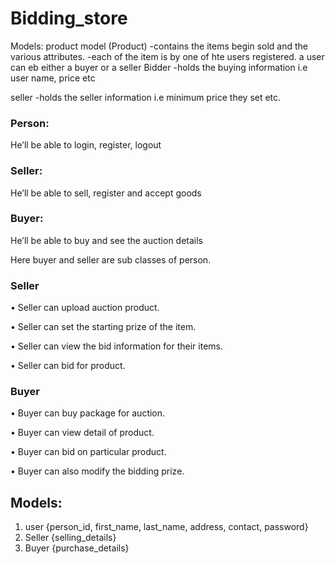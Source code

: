 # Bidding_store
 Models:
  product model (Product)
  -contains the items begin sold and the various attributes.
  -each of the item is by one of hte users registered. a user can eb either a buyer or a seller
  Bidder
  -holds the buying information i.e user name, price etc
  
  seller
  -holds the seller information i.e minimum price they set etc.
  
  


### Person:

He’ll be able to login, register, logout

### Seller: 

He’ll be able to sell, register and accept goods

### Buyer: 

He’ll be able to buy and see the auction details

Here buyer and seller are sub classes of person.

### Seller

•	Seller can upload auction product.

•	Seller can set the starting prize of the item.

•	Seller can view the bid information for their items. 

•	Seller can bid for product.

### Buyer

•	Buyer can buy package for auction.

•	Buyer can view detail of product.

•	Buyer can bid on particular product.

•	Buyer can also modify the bidding prize.

## Models:

1. user   {person_id, first_name, last_name, address, contact, password} 
2. Seller   {selling_details}
3. Buyer   {purchase_details}
